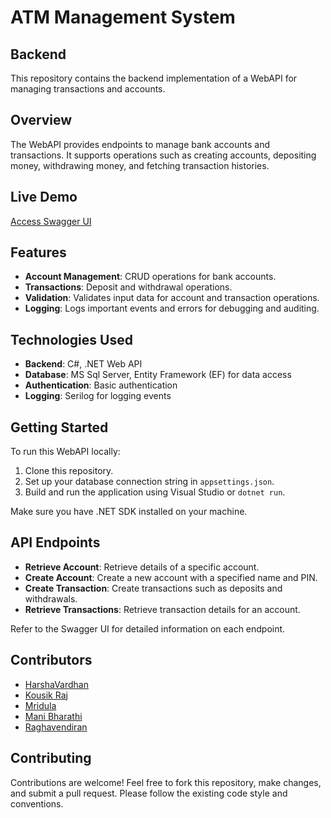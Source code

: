 # ATM Management System

## Backend

This repository contains the backend implementation of a WebAPI for managing transactions and accounts.

## Overview

The WebAPI provides endpoints to manage bank accounts and transactions. It supports operations such as creating accounts, depositing money, withdrawing money, and fetching transaction histories.

## Live Demo

[Access Swagger UI](https://thunderapi.azurewebsites.net/swagger/index.html)

## Features

- **Account Management**: CRUD operations for bank accounts.
- **Transactions**: Deposit and withdrawal operations.
- **Validation**: Validates input data for account and transaction operations.
- **Logging**: Logs important events and errors for debugging and auditing.

## Technologies Used

- **Backend**: C#, .NET Web API
- **Database**: MS Sql Server, Entity Framework (EF) for data access
- **Authentication**: Basic authentication
- **Logging**: Serilog for logging events

## Getting Started

To run this WebAPI locally:

1. Clone this repository.
2. Set up your database connection string in `appsettings.json`.
3. Build and run the application using Visual Studio or `dotnet run`.

Make sure you have .NET SDK installed on your machine.

## API Endpoints

- **Retrieve Account**: Retrieve details of a specific account.
- **Create Account**: Create a new account with a specified name and PIN.
- **Create Transaction**: Create transactions such as deposits and withdrawals.
- **Retrieve Transactions**: Retrieve transaction details for an account.

Refer to the Swagger UI for detailed information on each endpoint.

## Contributors

- [HarshaVardhan](https://github.com/Thunder7Inc)
- [Kousik Raj](https://github.com/RajKousik)
- [Mridula]()
- [Mani Bharathi]()
- [Raghavendiran]()

## Contributing

Contributions are welcome! Feel free to fork this repository, make changes, and submit a pull request. Please follow the existing code style and conventions.


